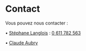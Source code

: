 # Contact

Vous pouvez nous contacter :

• [Stéphane Langlois](mailto:stephane@scopyleft.fr) : [0 611 782 563](tel:0611782563)

• [Claude Aubry](claude.aubry@gmail.com)
